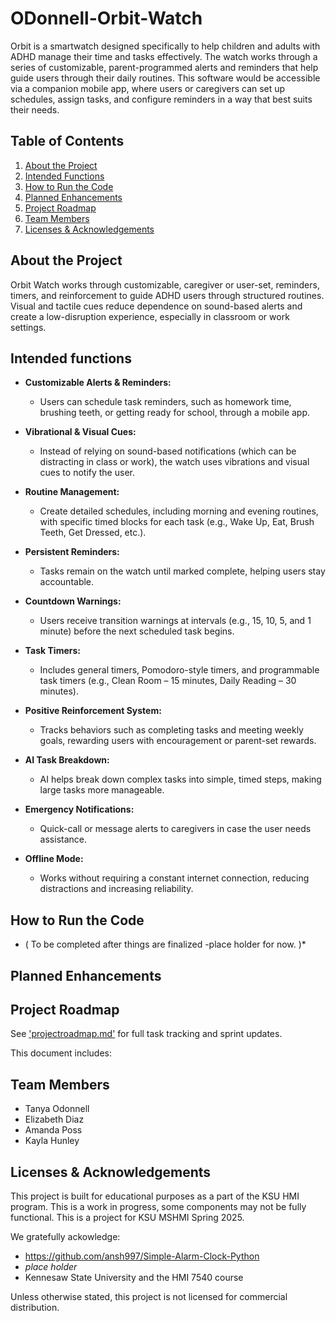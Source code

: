 # ODonnell-Orbit-Watch

Orbit is a smartwatch designed specifically to help children and adults with ADHD manage their time and tasks effectively. The watch works through a series of customizable, parent-programmed alerts and reminders that help guide users through their daily routines. This software would be accessible via a companion mobile app, where users or caregivers can set up schedules, assign tasks, and configure reminders in a way that best suits their needs. 

## Table of Contents
1. [About the Project](#about-the-project)
2. [Intended Functions](#intended-functions)
3. [How to Run the Code](#how-to-run-the-code)
4. [Planned Enhancements](#planned-enhancements)
5. [Project Roadmap](#project-roadmap)
6. [Team Members](#team-members)
7. [Licenses & Acknowledgements](#licenses--acknowledgements)

## About the Project
Orbit Watch works through customizable, caregiver or user-set, reminders, timers, and reinforcement to guide ADHD users through structured routines. Visual and tactile cues reduce dependence on sound-based alerts and create a low-disruption experience, especially in classroom or work settings. 

## Intended functions

- **Customizable Alerts & Reminders:**
  - Users can schedule task reminders, such as homework time, brushing teeth, or getting ready for school, through a mobile app. 

- **Vibrational & Visual Cues:**
  - Instead of relying on sound-based notifications (which can be distracting in class or work), the watch uses vibrations and visual cues to notify the user. 

- **Routine Management:**
  - Create detailed schedules, including morning and evening routines, with specific timed blocks for each task (e.g., Wake Up, Eat, Brush Teeth, Get   Dressed, etc.). 

- **Persistent Reminders:**
  - Tasks remain on the watch until marked complete, helping users stay accountable. 

- **Countdown Warnings:**
  - Users receive transition warnings at intervals (e.g., 15, 10, 5, and 1 minute) before the next scheduled task begins. 

- **Task Timers:**
  - Includes general timers, Pomodoro-style timers, and programmable task timers (e.g., Clean Room – 15 minutes, Daily Reading – 30 minutes). 

- **Positive Reinforcement System:**
  - Tracks behaviors such as completing tasks and meeting weekly goals, rewarding users with encouragement or parent-set rewards. 

- **AI Task Breakdown:**
  - AI helps break down complex tasks into simple, timed steps, making large tasks more manageable. 

- **Emergency Notifications:**
  - Quick-call or message alerts to caregivers in case the user needs assistance.

- **Offline Mode:**
  - Works without requiring a constant internet connection, reducing distractions and increasing reliability.

## How to Run the Code

* ( To be completed after things are finalized -place holder for now. )*

## Planned Enhancements 

## Project Roadmap 

See ['projectroadmap.md'](./projectroadmap.md) for full task tracking and sprint updates. 

This document includes:

## Team Members

  - Tanya Odonnell
  - Elizabeth Diaz
  - Amanda Poss
  - Kayla Hunley

## Licenses & Acknowledgements

  This project is built for educational purposes as a part of the KSU HMI program. 
  This is a work in progress, some components may not be fully functional. This is a project for KSU MSHMI Spring 2025.

  We gratefully ackowledge:
  - https://github.com/ansh997/Simple-Alarm-Clock-Python
  - *place holder*
  - Kennesaw State University and the HMI 7540 course

  Unless otherwise stated, this project is not licensed for commercial distribution.
